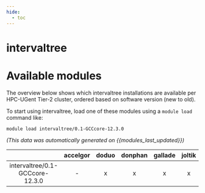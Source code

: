 ```yaml
---
hide:
  - toc
---
```


intervaltree
============

# Available modules


The overview below shows which intervaltree installations are available per HPC-UGent Tier-2 cluster, ordered based on software version (new to old).

To start using intervaltree, load one of these modules using a `module load` command like:

```shell
module load intervaltree/0.1-GCCcore-12.3.0
```

*(This data was automatically generated on {{modules_last_updated}})*  

| |accelgor|doduo|donphan|gallade|joltik|shinx|
| :---: | :---: | :---: | :---: | :---: | :---: | :---: |
|intervaltree/0.1-GCCcore-12.3.0|-|x|x|x|x|x|
